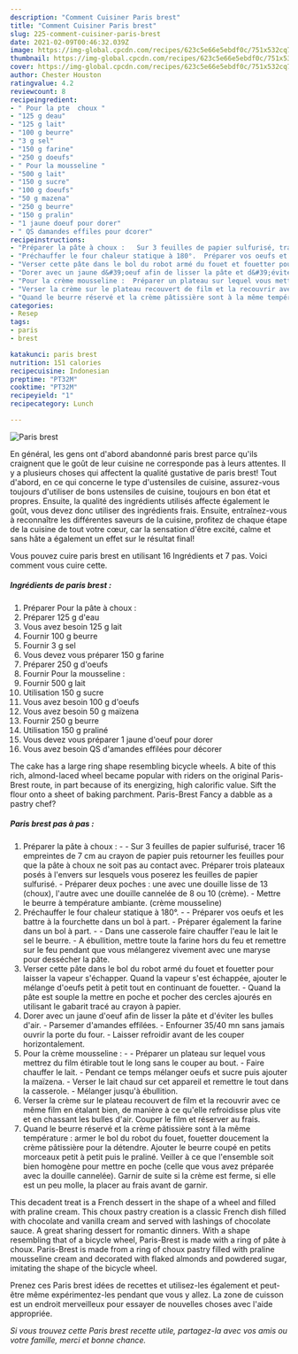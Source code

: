 ```yaml
---
description: "Comment Cuisiner Paris brest"
title: "Comment Cuisiner Paris brest"
slug: 225-comment-cuisiner-paris-brest
date: 2021-02-09T00:46:32.039Z
image: https://img-global.cpcdn.com/recipes/623c5e66e5ebdf0c/751x532cq70/paris-brest-photo-principale-de-la-recette.jpg
thumbnail: https://img-global.cpcdn.com/recipes/623c5e66e5ebdf0c/751x532cq70/paris-brest-photo-principale-de-la-recette.jpg
cover: https://img-global.cpcdn.com/recipes/623c5e66e5ebdf0c/751x532cq70/paris-brest-photo-principale-de-la-recette.jpg
author: Chester Houston
ratingvalue: 4.2
reviewcount: 8
recipeingredient:
- " Pour la pte  choux "
- "125 g deau"
- "125 g lait"
- "100 g beurre"
- "3 g sel"
- "150 g farine"
- "250 g doeufs"
- " Pour la mousseline "
- "500 g lait"
- "150 g sucre"
- "100 g doeufs"
- "50 g mazena"
- "250 g beurre"
- "150 g pralin"
- "1 jaune doeuf pour dorer"
- " QS damandes effiles pour dcorer"
recipeinstructions:
- "Préparer la pâte à choux :   Sur 3 feuilles de papier sulfurisé, tracer 16 empreintes de 7 cm au crayon de papier puis retourner les feuilles pour que la pâte à choux ne soit pas au contact avec. Préparer trois plateaux posés à l&#39;envers sur lesquels vous poserez les feuilles de papier sulfurisé. Préparer deux poches : une avec une douille lisse de 13 (choux), l&#39;autre avec une douille cannelée de 8 ou 10 (crème). Mettre le beurre à température ambiante. (crème mousseline)"
- "Préchauffer le four chaleur statique à 180°.  Préparer vos oeufs et les battre à la fourchette dans un bol à part. Préparer également la farine dans un bol à part.  Dans une casserole faire chauffer l&#39;eau le lait le sel le beurre. A ébullition, mettre toute la farine hors du feu et remettre sur le feu pendant que vous mélangerez vivement avec une maryse pour dessécher la pâte."
- "Verser cette pâte dans le bol du robot armé du fouet et fouetter pour laisser la vapeur s&#39;échapper. Quand la vapeur s&#39;est échappée, ajouter le mélange d&#39;oeufs petit à petit tout en continuant de fouetter. Quand la pâte est souple la mettre en poche et pocher des cercles ajourés en utilisant le gabarit tracé au crayon à papier."
- "Dorer avec un jaune d&#39;oeuf afin de lisser la pâte et d&#39;éviter les bulles d&#39;air. Parsemer d&#39;amandes effilées. Enfourner 35/40 mn sans jamais ouvrir la porte du four. Laisser refroidir avant de les couper horizontalement."
- "Pour la crème mousseline :  Préparer un plateau sur lequel vous mettrez du film étirable tout le long sans le couper au bout. Faire chauffer le lait. Pendant ce temps mélanger oeufs et sucre puis ajouter la maïzena. Verser le lait chaud sur cet appareil et remettre le tout dans la casserole. Mélanger jusqu&#39;à ébullition."
- "Verser la crème sur le plateau recouvert de film et la recouvrir avec ce même film en étalant bien, de manière à ce qu&#39;elle refroidisse plus vite et en chassant les bulles d&#39;air. Couper le film et réserver au frais."
- "Quand le beurre réservé et la crème pâtissière sont à la même température : armer le bol du robot du fouet, fouetter doucement la crème pâtissière pour la détendre. Ajouter le beurre coupé en petits morceaux petit à petit puis le praliné. Veiller à ce que l&#39;ensemble soit bien homogène pour mettre en poche (celle que vous avez préparée avec la douille cannelée). Garnir de suite si la crème est ferme, si elle est un peu molle, la placer au frais avant de garnir."
categories:
- Resep
tags:
- paris
- brest

katakunci: paris brest 
nutrition: 151 calories
recipecuisine: Indonesian
preptime: "PT32M"
cooktime: "PT32M"
recipeyield: "1"
recipecategory: Lunch

---
```



![Paris brest](https://img-global.cpcdn.com/recipes/623c5e66e5ebdf0c/751x532cq70/paris-brest-photo-principale-de-la-recette.jpg)

En général, les gens ont d'abord abandonné paris brest parce qu'ils craignent que le goût de leur cuisine ne corresponde pas à leurs attentes. Il y a plusieurs choses qui affectent la qualité gustative de paris brest! Tout d'abord, en ce qui concerne le type d'ustensiles de cuisine, assurez-vous toujours d'utiliser de bons ustensiles de cuisine, toujours en bon état et propres. Ensuite, la qualité des ingrédients utilisés affecte également le goût, vous devez donc utiliser des ingrédients frais. Ensuite, entraînez-vous à reconnaître les différentes saveurs de la cuisine, profitez de chaque étape de la cuisine de tout votre cœur, car la sensation d'être excité, calme et sans hâte a également un effet sur le résultat final!

<!--inarticleads1-->

Vous pouvez cuire paris brest en utilisant 16 Ingrédients et 7 pas. Voici comment vous cuire cette.

##### Ingrédients de paris brest :

1. Préparer  Pour la pâte à choux :
1. Préparer 125 g d&#39;eau
1. Vous avez besoin 125 g lait
1. Fournir 100 g beurre
1. Fournir 3 g sel
1. Vous devez vous préparer 150 g farine
1. Préparer 250 g d&#39;oeufs
1. Fournir  Pour la mousseline :
1. Fournir 500 g lait
1. Utilisation 150 g sucre
1. Vous avez besoin 100 g d&#39;oeufs
1. Vous avez besoin 50 g maïzena
1. Fournir 250 g beurre
1. Utilisation 150 g praliné
1. Vous devez vous préparer 1 jaune d&#39;oeuf pour dorer
1. Vous avez besoin  QS d&#39;amandes effilées pour décorer


The cake has a large ring shape resembling bicycle wheels. A bite of this rich, almond-laced wheel became popular with riders on the original Paris-Brest route, in part because of its energizing, high calorific value. Sift the flour onto a sheet of baking parchment. Paris-Brest Fancy a dabble as a pastry chef? 

<!--inarticleads2-->

##### Paris brest pas à pas :

1. Préparer la pâte à choux :  -  - Sur 3 feuilles de papier sulfurisé, tracer 16 empreintes de 7 cm au crayon de papier puis retourner les feuilles pour que la pâte à choux ne soit pas au contact avec. Préparer trois plateaux posés à l&#39;envers sur lesquels vous poserez les feuilles de papier sulfurisé. - Préparer deux poches : une avec une douille lisse de 13 (choux), l&#39;autre avec une douille cannelée de 8 ou 10 (crème). - Mettre le beurre à température ambiante. (crème mousseline)
1. Préchauffer le four chaleur statique à 180°. -  - Préparer vos oeufs et les battre à la fourchette dans un bol à part. - Préparer également la farine dans un bol à part. -  - Dans une casserole faire chauffer l&#39;eau le lait le sel le beurre. - A ébullition, mettre toute la farine hors du feu et remettre sur le feu pendant que vous mélangerez vivement avec une maryse pour dessécher la pâte.
1. Verser cette pâte dans le bol du robot armé du fouet et fouetter pour laisser la vapeur s&#39;échapper. Quand la vapeur s&#39;est échappée, ajouter le mélange d&#39;oeufs petit à petit tout en continuant de fouetter. - Quand la pâte est souple la mettre en poche et pocher des cercles ajourés en utilisant le gabarit tracé au crayon à papier.
1. Dorer avec un jaune d&#39;oeuf afin de lisser la pâte et d&#39;éviter les bulles d&#39;air. - Parsemer d&#39;amandes effilées. - Enfourner 35/40 mn sans jamais ouvrir la porte du four. - Laisser refroidir avant de les couper horizontalement.
1. Pour la crème mousseline : -  - Préparer un plateau sur lequel vous mettrez du film étirable tout le long sans le couper au bout. - Faire chauffer le lait. - Pendant ce temps mélanger oeufs et sucre puis ajouter la maïzena. - Verser le lait chaud sur cet appareil et remettre le tout dans la casserole. - Mélanger jusqu&#39;à ébullition.
1. Verser la crème sur le plateau recouvert de film et la recouvrir avec ce même film en étalant bien, de manière à ce qu&#39;elle refroidisse plus vite et en chassant les bulles d&#39;air. Couper le film et réserver au frais.
1. Quand le beurre réservé et la crème pâtissière sont à la même température : armer le bol du robot du fouet, fouetter doucement la crème pâtissière pour la détendre. Ajouter le beurre coupé en petits morceaux petit à petit puis le praliné. Veiller à ce que l&#39;ensemble soit bien homogène pour mettre en poche (celle que vous avez préparée avec la douille cannelée). Garnir de suite si la crème est ferme, si elle est un peu molle, la placer au frais avant de garnir.


This decadent treat is a French dessert in the shape of a wheel and filled with praline cream. This choux pastry creation is a classic French dish filled with chocolate and vanilla cream and served with lashings of chocolate sauce. A great sharing dessert for romantic dinners. With a shape resembling that of a bicycle wheel, Paris-Brest is made with a ring of pâte à choux. Paris-Brest is made from a ring of choux pastry filled with praline mousseline cream and decorated with flaked almonds and powdered sugar, imitating the shape of the bicycle wheel. 

<!--inarticleads1-->

<p>
Prenez ces Paris brest idées de recettes et utilisez-les également et peut-être même expérimentez-les pendant que vous y allez. La zone de cuisson est un endroit merveilleux pour essayer de nouvelles choses avec l'aide appropriée.
</p>

<p>
<i>Si vous trouvez cette Paris brest recette utile, partagez-la avec vos amis ou votre famille, merci et bonne chance.</i>
</p>
